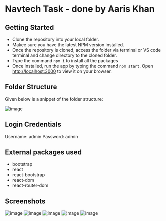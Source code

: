 # Navtech Task - done by Aaris Khan

## Getting Started

- Clone the repository into your local folder.
- Makee sure you have the latest NPM version installed.
- Once the repository is cloned, access the folder via terminal or VS code terminal and change directory to the cloned folder.
- Type the command `npm i` to install all the packages
- Once installed, run the app by typing the command `npm start`. Open [http://localhost:3000](http://localhost:3000) to view it on your browser.

## Folder Structure

Given below is a snippet of the folder structure:

![image](https://user-images.githubusercontent.com/52927953/182759533-a0238079-6a07-4401-816e-34e506a9a333.png)

## Login Credentials

Username: admin
Password: admin

## External packages used

- bootstrap
- react
- react-bootstrap
- react-dom
- react-router-dom

## Screenshots

![image](https://user-images.githubusercontent.com/52927953/182760553-08cb7238-0c44-4c74-ae05-a825f2931bde.png)
![image](https://user-images.githubusercontent.com/52927953/182760605-606b5722-7e74-47af-aa1e-a9862ea884e6.png)
![image](https://user-images.githubusercontent.com/52927953/182760755-9bc72fb9-d333-44c5-adb5-9af17be2c199.png)
![image](https://user-images.githubusercontent.com/52927953/182760792-b355b6bf-6d90-45f1-8cc1-858a0b3da5c7.png)
![image](https://user-images.githubusercontent.com/52927953/182760851-7eec271f-3f76-4200-9e0b-7a94579f1647.png)
